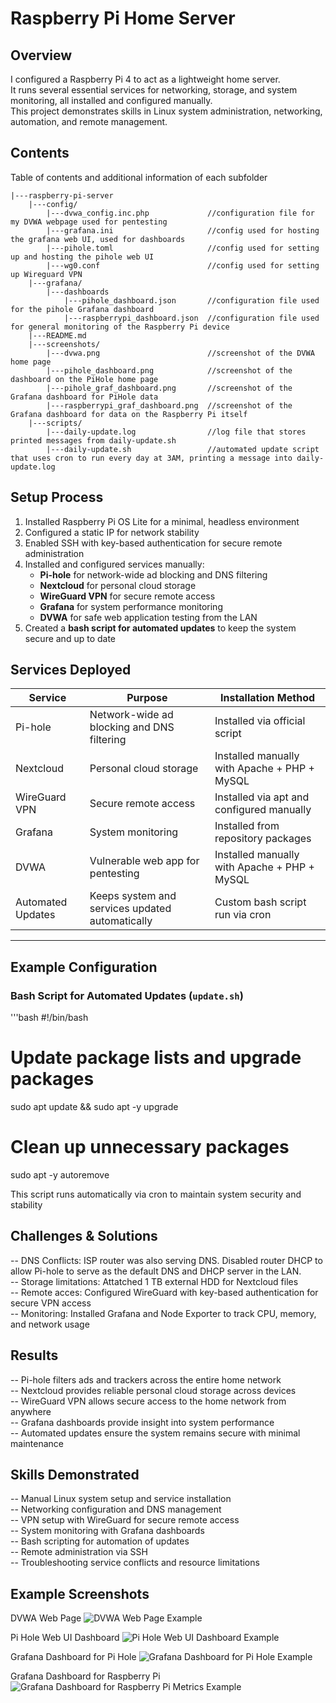 # Raspberry Pi Home Server

## Overview
I configured a Raspberry Pi 4 to act as a lightweight home server.  
It runs several essential services for networking, storage, and system monitoring, all installed and configured manually.  
This project demonstrates skills in Linux system administration, networking, automation, and remote management.

## Contents
Table of contents and additional information of each subfolder
```text
|---raspberry-pi-server
    |---config/
        |---dvwa_config.inc.php 		    //configuration file for my DVWA webpage used for pentesting
        |---grafana.ini 			        //config used for hosting the grafana web UI, used for dashboards
        |---pihole.toml 			        //config used for setting up and hosting the pihole web UI
        |---wg0.conf	 			        //config used for setting up Wireguard VPN
    |---grafana/
        |---dashboards
            |---pihole_dashboard.json		//configuration file used for the pihole Grafana dashboard
            |---raspberrypi_dashboard.json 	//configuration file used for general monitoring of the Raspberry Pi device 
    |---README.md
    |---screenshots/
        |---dvwa.png				        //screenshot of the DVWA home page
        |---pihole_dashboard.png		    //screenshot of the dashboard on the PiHole home page
        |---pihole_graf_dashboard.png		//screenshot of the Grafana dashboard for PiHole data
        |---raspberrypi_graf_dashboard.png	//screenshot of the Grafana dashboard for data on the Raspberry Pi itself
    |---scripts/
        |---daily-update.log			    //log file that stores printed messages from daily-update.sh
        |---daily-update.sh			        //automated update script that uses cron to run every day at 3AM, printing a message into daily-update.log 
```

## Setup Process
1. Installed Raspberry Pi OS Lite for a minimal, headless environment  
2. Configured a static IP for network stability  
3. Enabled SSH with key-based authentication for secure remote administration  
4. Installed and configured services manually:
   - **Pi-hole** for network-wide ad blocking and DNS filtering  
   - **Nextcloud** for personal cloud storage  
   - **WireGuard VPN** for secure remote access  
   - **Grafana** for system performance monitoring  
   - **DVWA** for safe web application testing from the LAN
5. Created a **bash script for automated updates** to keep the system secure and up to date  

## Services Deployed

| Service           | Purpose                                         | Installation Method                          |
|-------------------|-------------------------------------------------|----------------------------------------------|
| Pi-hole           | Network-wide ad blocking and DNS filtering      | Installed via official script                |
| Nextcloud         | Personal cloud storage                          | Installed manually with Apache + PHP + MySQL |
| WireGuard VPN     | Secure remote access                            | Installed via apt and configured manually    |
| Grafana           | System monitoring                               | Installed from repository packages           |
| DVWA              | Vulnerable web app for pentesting               | Installed manually with Apache + PHP + MySQL | 
| Automated Updates | Keeps system and services updated automatically | Custom bash script run via cron              |

---

## Example Configuration

### Bash Script for Automated Updates (`update.sh`)
'''bash
#!/bin/bash  
# Update package lists and upgrade packages  
sudo apt update && sudo apt -y upgrade  
# Clean up unnecessary packages  
sudo apt -y autoremove  

This script runs automatically via cron to maintain system security and stability

## Challenges & Solutions  
-- DNS Conflicts: ISP router was also serving DNS. Disabled router DHCP to allow Pi-hole to serve as the default DNS and DHCP server in the LAN.  
-- Storage limitations: Attatched 1 TB external HDD for Nextcloud files  
-- Remote acces: Configured WireGuard with key-based authentication for secure VPN access  
-- Monitoring: Installed Grafana and Node Exporter to track CPU, memory, and network usage  

## Results
-- Pi-hole filters ads and trackers across the entire home network  
-- Nextcloud provides reliable personal cloud storage across devices  
-- WireGuard VPN allows secure access to the home network from anywhere  
-- Grafana dashboards provide insight into system performance  
-- Automated updates ensure the system remains secure with minimal maintenance  

## Skills Demonstrated
-- Manual Linux system setup and service installation  
-- Networking configuration and DNS management  
-- VPN setup with WireGuard for secure remote access  
-- System monitoring with Grafana dashboards  
-- Bash scripting for automation of updates  
-- Remote administration via SSH  
-- Troubleshooting service conflicts and resource limitations  

## Example Screenshots

DVWA Web Page
![DVWA Web Page Example](../raspberry-pi-server/screenshots/dvwa.png)  

Pi Hole Web UI Dashboard
![Pi Hole Web UI Dashboard Example](../raspberry-pi-server/screenshots/pihole_dashboard.png)  

Grafana Dashboard for Pi Hole
![Grafana Dashboard for Pi Hole Example](../raspberry-pi-server/screenshots/pihole_graf_dashboard.png)  

Grafana Dashboard for Raspberry Pi
![Grafana Dashboard for Raspberry Pi Metrics Example](../raspberry-pi-server/screenshots/raspberrypi_graf_dashboard.png)  

